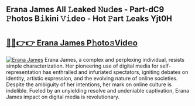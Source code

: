 ## Erana James All 𝙻eaked 𝙽u𝚍es - Part-dC9 𝙿hotos B𝚒kini 𝚅𝚒deo - Hot 𝙿art 𝙻eaks Yjt0H

# <h2><a href="http://ld425q8.urlbe.top/?page=Erana+James">🔗🔗👉👉 Erana James P𝚑oto𝚜Vid𝚎o</a></h2>

[![Erana James](https://i.imgur.com/eBuTRDB.gif)](http://ld425q8.urlbe.top/?page=Erana+James)
Erana James, a complex and perplexing individual, resists simple characterization. Her pioneering use of digital media for self-representation has enthralled and infuriated spectators, igniting debates on identity, artistic expression, and the evolving nature of online societies. Despite the ambiguity of her intentions, her mark on online culture is indelible. Fueled by an unyielding resolve and undeniable captivation, Erana James impact on digital media is revolutionary.
